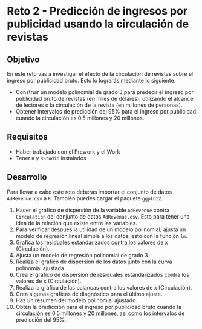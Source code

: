# Reto 2 - Predicción de ingresos por publicidad usando la circulación de revistas

## Objetivo

En este reto vas a investigar el efecto de la circulación de revistas sobre el ingreso por publicidad bruto. Esto lo lograrás mediante lo siguiente.

- Construir un modelo polinomial de grado 3 para predecir el ingreso por publicidad bruto de revistas (en miles de dólares), utilizando el alcance de lectores o la circulación de la revista (en millones de personas).
- Obtener intervalos de predicción del 95% para el ingreso por publicidad cuando la circulación es 0.5 millones y 20 millones.

## Requisitos

- Haber trabajado con el Prework y el Work
- Tener `R` y `RStudio` instalados

## Desarrollo

Para llevar a cabo este reto deberás importar el conjunto de datos `AdRevenue.csv` a `R`. También puedes cargar el paquete `ggplot2`.

1. Hacer el gráfico de dispersión de la variable `AdRevenue` contra `Circulation` del conjunto de datos `AdRevenue.csv`. Esto para tener una idea de la relación que existe entre las variables.
2. Para verificar después la utilidad de un modelo polinomial, ajusta un modelo de regresión lineal simple a los datos, esto con la función `lm`.
3. Grafica los residuales estandarizados contra los valores de x (Circulación).
4. Ajusta un modelo de regresión polinomial de grado 3.
5. Realiza el gráfico de dispersión de los datos junto con la curva polinomial ajustada.
6. Crea el gráfico de dispersión de residuales estandarizados contra los valores de x (Circulación).
7. Realiza la gráfica de las palancas contra los valores de x (Circulación).
8. Crea algunas gráficas de diagnóstico para el último ajuste.
9. Haz un resumen del modelo polinomial ajustado.
10. Obtén la predicción para el ingreso por publicidad bruto cuando la circulación es 0.5 millones y 20 millones, así como los intervalos de predicción del 95%.

